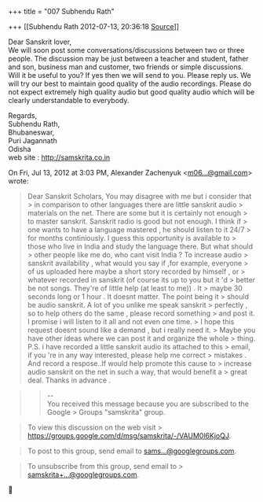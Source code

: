 +++
title = "007 Subhendu Rath"

+++
[[Subhendu Rath	2012-07-13, 20:36:18 [Source](https://groups.google.com/g/samskrita/c/nqBMzhZvHPE)]]



Dear Sanskrit lover,  
We will soon post some conversations/discussions between two or three people. The discussion may be just between a teacher and student, father and son, business man and customer, two friends or simple discussions. Will it be useful to you? If yes then we will send to you. Please reply us. We will try our best to maintain good quality of the audio recordings. Please do not expect extremely high quality audio but good quality audio which will be clearly understandable to everybody.  
  
Regards,  
Subhendu Rath,  
Bhubaneswar,  
Puri Jagannath  
Odisha  
web site : <http://samskrita.co.in>  
  

On Fri, Jul 13, 2012 at 3:03 PM, Alexander Zachenyuk \<[m06...@gmail.com]()\> wrote:  

> Dear Sanskrit Scholars, You may disagree with me but i consider that > in comparison to other languages there are little sanskrit audio > materials on the net. There are some but it is certainly not enough > to master sanskrit. Sanskrit radio is good but not enough. I think if > one wants to have a language mastered , he should listen to it 24/7 > for months continiously. I guess this opportunity is available to > those who live in India and study the language there. But what should > other people like me do, who cant visit India ? To increase audio > sanskrit availability , what would you say if ,for example, everyone > of us uploaded here maybe a short story recorded by himself , or > whatever recorded in sanskrit (of course its up to you but it 'd > better be not songs. They're of little help (at least to me)) . It > maybe 30 seconds long or 1 hour . It doesnt matter. The point being it > should be audio sanskrit. A lot of you unlike me speak sanskrit > perfectly , so to help others do the same , please record something > and post it. I promise i will listen to it all and not even one time. > I hope this request doesnt sound like a demand , but i really need it. > Maybe you have other ideas where we can post it and organize the whole > thing.  
> P.S. i have recorded a little sanskrit audio its attached to this > email, if you 're in any way interested, please help me correct > mistakes . And record a respose..If would help promote this cause to > increase audio sanskrit on the net in such a way, that would benefit a > great deal. Thanks in advance .

>   
> > --  
> You received this message because you are subscribed to the Google > Groups "samskrita" group.  

> To view this discussion on the web visit > <https://groups.google.com/d/msg/samskrita/-/VAUM0l6KjoQJ>.  

> To post to this group, send email to [sams...@googlegroups.com]().  

> To unsubscribe from this group, send email to > [samskrita+...@googlegroups.com]().



